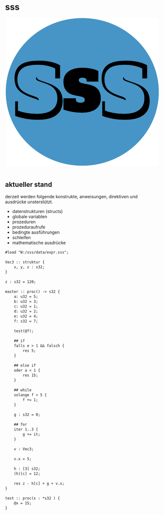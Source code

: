 # sss
<p align="center">
    <img src="https://github.com/Urquelle/sss/blob/master/misc/sss.png" />
    <br /><br />
</p>

## aktueller stand

derzeit werden folgende konstrukte, anweisungen, direktiven und ausdrücke unsterstützt.

* datenstrukturen (structs)
* globale variablen
* prozeduren
* prozeduraufrufe
* bedingte ausführungen
* schleifen
* mathematische ausdrücke

```sss
#load "W:/sss/data/expr.sss";

Vec3 :: struktur {
    x, y, z : s32;
}

z : s32 = 120;

master :: proc() -> s32 {
    a: u32 = 5;
    b: u32 = 3;
    c: u32 = 1;
    d: u32 = 2;
    e: u32 = 4;
    f: s32 = 7;

    test(@f);

    ## if
    falls e > 1 && falsch {
        res 5;
    }

    ## else if
    oder a < 1 {
        res 15;
    }

    ## while
    solange f < 5 {
        f += 1;
    }

    g : s32 = 0;

    ## for
    iter 1..3 {
        g += it;
    }

    v : Vec3;

    v.x = 5;

    h : [3] s32;
    (h)[c] = 12;

    res z - h[c] + g + v.x;
}

test :: proc(x : *s32 ) {
    @x = 15;
}
```

